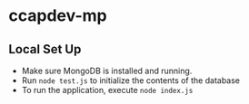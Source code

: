 # ccapdev-mp

## Local Set Up
- Make sure MongoDB is installed and running.
- Run `node test.js` to initialize the contents of the database
- To run the application, execute `node index.js`
 
